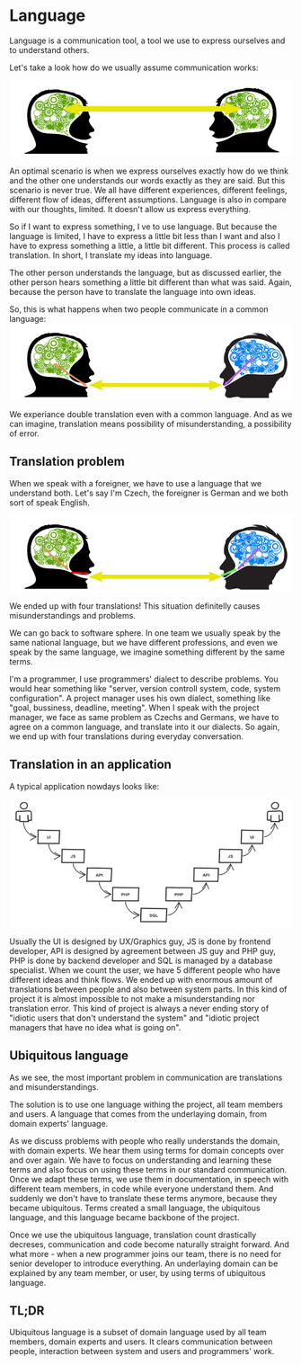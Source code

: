 # Language

Language is a communication tool, a tool we use to express ourselves and to understand others.

Let's take a look how do we usually assume communication works:

![person's brain communicates with other person's brain via mouths](simple.png)

An optimal scenario is when we express ourselves exactly how do we think and the other one understands our words exactly as they are said.
But this scenario is never true. We all have different experiences, different feelings, different flow of ideas, different assumptions.
Language is also in compare with our thoughts, limited. It doesn't allow us express everything.

So if I want to express something, I ve to use language. But because the language is limited, I have to express a little bit less than I want and also I have to express something a little, a little bit different. This process is called translation. In short, I translate my ideas into language.

The other person understands the language, but as discussed earlier, the other person hears something a little bit different than what was said.
Again, because the person have to translate the language into own ideas.

So, this is what happens when two people communicate in a common language:
![a person translates ideas into language, the language is accepted by the other person and translates the language into own ideas](2translations.png)

We experiance double translation even with a common language. And as we can imagine, translation means possibility of misunderstanding, a possibility of error.

## Translation problem

When we speak with a foreigner, we have to use a language that we understand both.
Let's say I'm Czech, the foreigner is German and we both sort of speak English.

![I have to translate ideas into Czech language, then language into English, the other one have to translate English into German and then language into ideas](4translations.png)

We ended up with four translations! This situation definitelly causes misunderstandings and problems.

We can go back to software sphere. In one team we usually speak by the same national language, but we have different professions, and even we speak by the same language, we imagine something different by the same terms.

I'm a programmer, I use programmers' dialect to describe problems. You would hear something like "server, version controll system, code, system configuration".
A project manager uses his own dialect, something like "goal, bussiness, deadline, meeting". When I speak with the project manager, we face as same problem as Czechs and Germans, we have to agree on a common language, and translate into it our dialects. So again, we end up with four translations during everyday conversation.

## Translation in an application

A typical application nowdays looks like:

![User -> UI -> JS -> API -> PHP -> SQL -> PHP -> API -> JS -> UI -> User](systems.png)

Usually the UI is designed by UX/Graphics guy, JS is done by frontend developer, API is designed by agreement between JS guy and PHP guy, PHP is done by backend developer and SQL is managed by a database specialist. When we count the user, we have 5 different people who have different ideas and think flows. We ended up with enormous amount of translations between people and also between system parts. In this kind of project it is almost impossible to not make a misunderstanding nor translation error. This kind of project is always a never ending story of "idiotic users that don't understand the system" and "idiotic project managers that have no idea what is going on".

## Ubiquitous language

As we see, the most important problem in communication are translations and misunderstandings.

The solution is to use one language withing the project, all team members and users. A language that comes from the underlaying domain, from domain experts' language.

As we discuss problems with people who really understands the domain, with domain experts. We hear them using terms for domain concepts over and over again. We have to focus on understanding and learning these terms and also focus on using these terms in our standard communication. Once we adapt these terms, we use them in documentation, in speech with different team members, in code while everyone understand them. And suddenly we don't have to translate these terms anymore, because they became ubiquitous. Terms created a small language, the ubiquitous language, and this language became backbone of the project.

Once we use the ubiquitous language, translation count drastically decreses, communication and code become naturally straight forward. And what more - when a new programmer joins our team, there is no need for senior developer to introduce everything. An underlaying domain can be explained by any team member, or user, by using terms of ubiquitous language.

## TL;DR

Ubiquitous language is a subset of domain language used by all team members, domain experts and users. It clears communication between people, interaction between system and users and programmers' work.
